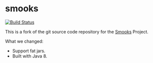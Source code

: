 # smooks

[![Build Status](https://travis-ci.org/dhatim/smooks.svg?branch=master)](https://travis-ci.org/dhatim/smooks)

This is a fork of the git source code repository for the [Smooks](https://github.com/smooks/smooks) Project.

What we changed:
- Support fat jars.
- Built with Java 8.
